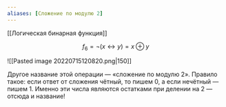 ```yaml
---
aliases: [Сложение по модулю 2]
---
```

[[Логическая бинарная функция]]

$$f_6 =¬(x↔y)=x⊕y$$

![[Pasted image 20220715120820.png|150]]


Другое название этой операции — «сложение по модулю 2». Правило такое: если ответ от сложения чётный, то пишем 0, а если нечётный — пишем 1. Именно эти числа являются остатками при делении на 2 — отсюда и название!